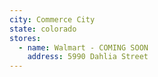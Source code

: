 ```yaml
---
city: Commerce City
state: colorado
stores:
  - name: Walmart - COMING SOON
    address: 5990 Dahlia Street
---
```

